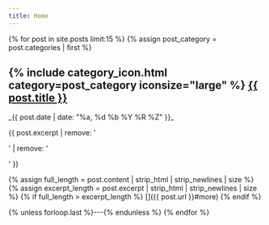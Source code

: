 ```yaml
---
title: Home
---
```


{% for post in site.posts limit:15 %}
{% assign post_category = post.categories | first %}
<h2 class="w3-xlarge">{% include category_icon.html category=post_category iconsize="large" %} <a href="{{ post.url }}">{{ post.title }}</a></h2>
_<time datetime="{{ post.date | date_to_xmlschema }}">{{ post.date | date: "%a, %d %b %Y %R %Z" }}</time>_

{{ post.excerpt | remove: '<p>' | remove: '</p>' }}

{% assign full_length = post.content | strip_html | strip_newlines | size %}
{% assign excerpt_length = post.excerpt | strip_html | strip_newlines | size %}
{% if full_length > excerpt_length %}
[<i class="fa fa-ellipsis-h" title="Open '{{ post.title}}'"></i>]({{ post.url }}#more)
{% endif %}

{% unless forloop.last %}---{% endunless %}
{% endfor %}
